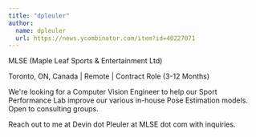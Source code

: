 ```yaml
---
title: "dpleuler"
author:
  name: dpleuler
  url: https://news.ycombinator.com/item?id=40227071
---
```

MLSE (Maple Leaf Sports &amp; Entertainment Ltd)

Toronto, ON, Canada | Remote | Contract Role (3-12 Months)

We&#x27;re looking for a Computer Vision Engineer to help our Sport Performance Lab improve our various in-house Pose Estimation models. Open to consulting groups.

Reach out to me at Devin dot Pleuler at MLSE dot com with inquiries.

